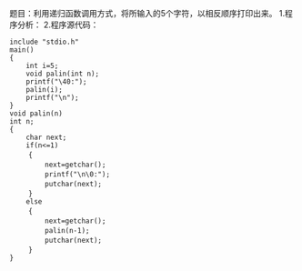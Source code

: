 题目：利用递归函数调用方式，将所输入的5个字符，以相反顺序打印出来。
1.程序分析：
2.程序源代码：
```  
include "stdio.h"
main()
{
	int i=5;
	void palin(int n);
	printf("\40:");
	palin(i);
	printf("\n");
}
void palin(n)
int n;
{
	char next;
	if(n<=1)
　 	{
　 		next=getchar();
　 		printf("\n\0:");
　 		putchar(next);
　 	}
	else
　	{
　		next=getchar();
　		palin(n-1);
　		putchar(next);
　	}
}
```
